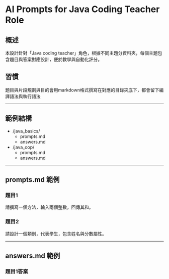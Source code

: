 # AI Prompts for Java Coding Teacher Role

## 概述
本設計針對「Java coding teacher」角色，根據不同主題分資料夾，每個主題包含題目與答案對應設計，便於教學與自動化評分。

## 習慣
題目與片段規劃與目的會用markdown格式撰寫在對應的目錄夾底下，都會留下編譯語法與執行語法

---

## 範例結構

- /java_basics/
    - prompts.md
    - answers.md
- /java_oop/
    - prompts.md
    - answers.md

---

## prompts.md 範例

### 題目1
請撰寫一個方法，輸入兩個整數，回傳其和。

### 題目2
請設計一個類別，代表學生，包含姓名與分數屬性。

---

## answers.md 範例

### 題目1答案



